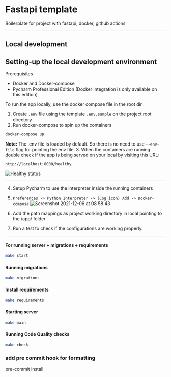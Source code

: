 # Fastapi template

Boilerplate for project with fastapi, docker, github actions


---
## Local development

## Setting-up the local development environment
Prerequisites
- Docker and Docker-compose
- Pycharm Professional Edition (Docker integration is only available on this edition)


To run the app locally, use the docker compose file in the root dir

1. Create `.env` file using the template `.env.sample` on the project root directory
2. Run docker-compose to spin up the containers
```bash
docker-compose up
```
**Note:** The .env file is loaded by default. So there is no need to use `--env-file` flag for pointing the env file.
3. When the containers are running double check if the app is being served on your local by visiting this URL:

    http://localhost:8000/healthy
![Healthy status](https://user-images.githubusercontent.com/12617804/144807933-879cbc3a-dee5-460f-a001-77c98583dfa8.png)

---

4. Setup Pycharm to use the interpreter inside the running containers

5. `Preferences -> Python Interpreter -> (Cog icon) Add -> Docker-compose`
![Screenshot 2021-12-06 at 08 58 43](https://user-images.githubusercontent.com/12617804/144808865-fa030564-3e70-4be3-b0f5-e27a53cd80da.png)

6. Add the path mappings as project working directory in local pointing to the /app/ folder
7. Run a test to check if the configurations are working properly.

---




#### For running server + migrations + requirements
```bash
make start
```

#### Running migrations
```bash
make migrations
```

#### Install requirements
```bash
make requirements
```

#### Starting server
```bash
make main
```

#### Running Code Quality checks
```bash
make check
```

### add pre commit hook for formatting
pre-commit install
